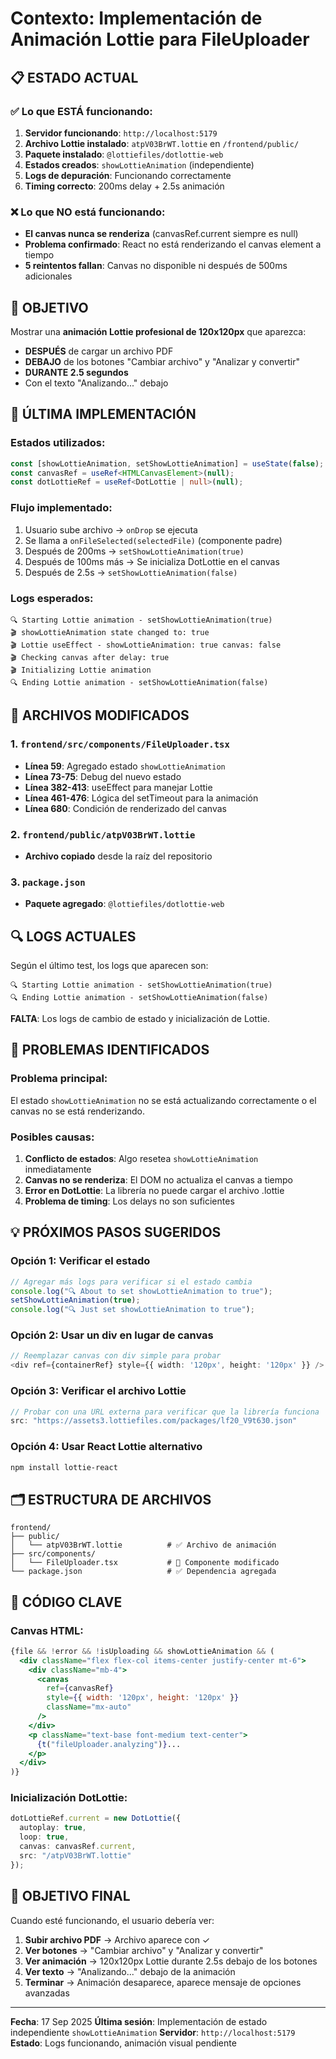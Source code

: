 # Contexto: Implementación de Animación Lottie para FileUploader

## 📋 ESTADO ACTUAL

### ✅ Lo que ESTÁ funcionando:
1. **Servidor funcionando**: `http://localhost:5179`
2. **Archivo Lottie instalado**: `atpV03BrWT.lottie` en `/frontend/public/`
3. **Paquete instalado**: `@lottiefiles/dotlottie-web`
4. **Estados creados**: `showLottieAnimation` (independiente)
5. **Logs de depuración**: Funcionando correctamente
6. **Timing correcto**: 200ms delay + 2.5s animación

### ❌ Lo que NO está funcionando:
- **El canvas nunca se renderiza** (canvasRef.current siempre es null)
- **Problema confirmado**: React no está renderizando el canvas element a tiempo
- **5 reintentos fallan**: Canvas no disponible ni después de 500ms adicionales

## 🎯 OBJETIVO

Mostrar una **animación Lottie profesional de 120x120px** que aparezca:
- **DESPUÉS** de cargar un archivo PDF
- **DEBAJO** de los botones "Cambiar archivo" y "Analizar y convertir"
- **DURANTE 2.5 segundos**
- Con el texto "Analizando..." debajo

## 🔧 ÚLTIMA IMPLEMENTACIÓN

### Estados utilizados:
```typescript
const [showLottieAnimation, setShowLottieAnimation] = useState(false);
const canvasRef = useRef<HTMLCanvasElement>(null);
const dotLottieRef = useRef<DotLottie | null>(null);
```

### Flujo implementado:
1. Usuario sube archivo → `onDrop` se ejecuta
2. Se llama a `onFileSelected(selectedFile)` (componente padre)
3. Después de 200ms → `setShowLottieAnimation(true)`
4. Después de 100ms más → Se inicializa DotLottie en el canvas
5. Después de 2.5s → `setShowLottieAnimation(false)`

### Logs esperados:
```
🔍 Starting Lottie animation - setShowLottieAnimation(true)
🎬 showLottieAnimation state changed to: true
🎬 Lottie useEffect - showLottieAnimation: true canvas: false
🎬 Checking canvas after delay: true
🎬 Initializing Lottie animation
🔍 Ending Lottie animation - setShowLottieAnimation(false)
```

## 📁 ARCHIVOS MODIFICADOS

### 1. `frontend/src/components/FileUploader.tsx`
- **Línea 59**: Agregado estado `showLottieAnimation`
- **Línea 73-75**: Debug del nuevo estado
- **Línea 382-413**: useEffect para manejar Lottie
- **Línea 461-476**: Lógica del setTimeout para la animación
- **Línea 680**: Condición de renderizado del canvas

### 2. `frontend/public/atpV03BrWT.lottie`
- **Archivo copiado** desde la raíz del repositorio

### 3. `package.json`
- **Paquete agregado**: `@lottiefiles/dotlottie-web`

## 🔍 LOGS ACTUALES

Según el último test, los logs que aparecen son:
```
🔍 Starting Lottie animation - setShowLottieAnimation(true)
🔍 Ending Lottie animation - setShowLottieAnimation(false)
```

**FALTA**: Los logs de cambio de estado y inicialización de Lottie.

## 🚨 PROBLEMAS IDENTIFICADOS

### Problema principal:
El estado `showLottieAnimation` no se está actualizando correctamente o el canvas no se está renderizando.

### Posibles causas:
1. **Conflicto de estados**: Algo resetea `showLottieAnimation` inmediatamente
2. **Canvas no se renderiza**: El DOM no actualiza el canvas a tiempo
3. **Error en DotLottie**: La librería no puede cargar el archivo .lottie
4. **Problema de timing**: Los delays no son suficientes

## 💡 PRÓXIMOS PASOS SUGERIDOS

### Opción 1: Verificar el estado
```typescript
// Agregar más logs para verificar si el estado cambia
console.log("🔍 About to set showLottieAnimation to true");
setShowLottieAnimation(true);
console.log("🔍 Just set showLottieAnimation to true");
```

### Opción 2: Usar un div en lugar de canvas
```typescript
// Reemplazar canvas con div simple para probar
<div ref={containerRef} style={{ width: '120px', height: '120px' }} />
```

### Opción 3: Verificar el archivo Lottie
```typescript
// Probar con una URL externa para verificar que la librería funciona
src: "https://assets3.lottiefiles.com/packages/lf20_V9t630.json"
```

### Opción 4: Usar React Lottie alternativo
```bash
npm install lottie-react
```

## 🗂️ ESTRUCTURA DE ARCHIVOS

```
frontend/
├── public/
│   └── atpV03BrWT.lottie          # ✅ Archivo de animación
├── src/components/
│   └── FileUploader.tsx           # 🔧 Componente modificado
└── package.json                   # ✅ Dependencia agregada
```

## 📝 CÓDIGO CLAVE

### Canvas HTML:
```jsx
{file && !error && !isUploading && showLottieAnimation && (
  <div className="flex flex-col items-center justify-center mt-6">
    <div className="mb-4">
      <canvas
        ref={canvasRef}
        style={{ width: '120px', height: '120px' }}
        className="mx-auto"
      />
    </div>
    <p className="text-base font-medium text-center">
      {t("fileUploader.analyzing")}...
    </p>
  </div>
)}
```

### Inicialización DotLottie:
```typescript
dotLottieRef.current = new DotLottie({
  autoplay: true,
  loop: true,
  canvas: canvasRef.current,
  src: "/atpV03BrWT.lottie"
});
```

## 🎯 OBJETIVO FINAL

Cuando esté funcionando, el usuario debería ver:
1. **Subir archivo PDF** → Archivo aparece con ✓
2. **Ver botones** → "Cambiar archivo" y "Analizar y convertir"
3. **Ver animación** → 120x120px Lottie durante 2.5s debajo de los botones
4. **Ver texto** → "Analizando..." debajo de la animación
5. **Terminar** → Animación desaparece, aparece mensaje de opciones avanzadas

---
**Fecha**: 17 Sep 2025
**Última sesión**: Implementación de estado independiente `showLottieAnimation`
**Servidor**: `http://localhost:5179`
**Estado**: Logs funcionando, animación visual pendiente